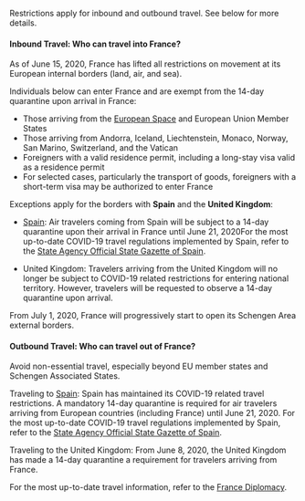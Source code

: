 Restrictions apply for inbound and outbound travel. See below for more details.

#### Inbound Travel: Who can travel into France?

As of June 15, 2020, France has lifted all restrictions on movement at its European internal borders (land, air, and sea).

Individuals below can enter France and are exempt from the 14-day quarantine upon arrival in France:

- Those arriving from the [European Space](https://www.diplomatie.gouv.fr/en/coming-to-france/coronavirus-advice-for-foreign-nationals-in-france/coronavirus-statements/article/press-release-by-jean-yves-le-drian-and-christophe-castaner-12-jun-20) and European Union Member States
- Those arriving from Andorra, Iceland, Liechtenstein, Monaco, Norway, San Marino, Switzerland, and the Vatican
- Foreigners with a valid residence permit, including a long-stay visa valid as a residence permit
- For selected cases, particularly the transport of goods, foreigners with a short-term visa may be authorized to enter France

Exceptions apply for the borders with **Spain** and the **United Kingdom**:

- [Spain](https://www.boe.es/index.php?lang=en): Air travelers coming from Spain will be subject to a 14-day quarantine upon their arrival in France until June 21, 2020For the most up-to-date COVID-19 travel regulations implemented by Spain, refer to the [State Agency Official State Gazette of Spain](https://www.boe.es/index.php?lang=en).

- United Kingdom: Travelers arriving from the United Kingdom will no longer be subject to COVID-19 related restrictions for entering national territory. However, travelers will be requested to observe a 14-day quarantine upon arrival.

From July 1, 2020, France will progressively start to open its Schengen Area external borders.

#### Outbound Travel: Who can travel out of France?

Avoid non-essential travel, especially beyond EU member states and Schengen Associated States.

Traveling to [Spain](https://www.boe.es/index.php?lang=en): Spain has maintained its COVID-19 related travel restrictions. A mandatory 14-day quarantine is required for air travelers arriving from European countries (including France) until June 21, 2020. For the most up-to-date COVID-19 travel regulations implemented by Spain, refer to the [State Agency Official State Gazette of Spain](https://www.boe.es/index.php?lang=en).

Traveling to the United Kingdom: From June 8, 2020, the United Kingdom has made a 14-day quarantine a requirement for travelers arriving from France.

For the most up-to-date travel information, refer to the [France Diplomacy](https://www.gouvernement.fr/en/coronavirus-covid-19).
